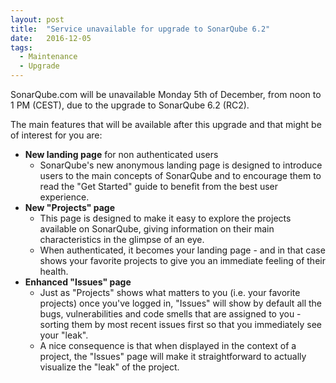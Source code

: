 ```yaml
---
layout: post
title:  "Service unavailable for upgrade to SonarQube 6.2"
date:   2016-12-05
tags:
  - Maintenance
  - Upgrade
---
```


SonarQube.com will be unavailable Monday 5th of December, from noon to 1 PM (CEST), due to the upgrade
to SonarQube 6.2 (RC2).

The main features that will be available after this upgrade and that might be of interest for you are:

- **New landing page** for non authenticated users
  - SonarQube's new anonymous landing page is designed to introduce users to the main concepts of SonarQube 
    and to encourage them to read the "Get Started" guide to benefit from the best user experience.
- **New "Projects" page**
  - This page is designed to make it easy to explore the projects available on SonarQube, giving information 
    on their main characteristics in the glimpse of an eye.
  - When authenticated, it becomes your landing page - and in that case shows your favorite projects to give 
    you an immediate feeling of their health.
- **Enhanced "Issues" page**
  - Just as "Projects" shows what matters to you (i.e. your favorite projects) once you've logged in, "Issues" 
    will show by default all the bugs, vulnerabilities and code smells that are assigned to you - sorting them 
    by most recent issues first so that you immediately see your "leak".
  - A nice consequence is that when displayed in the context of a project, the "Issues" page will make it straightforward 
    to actually visualize the "leak" of the project.
